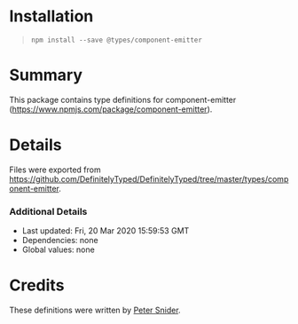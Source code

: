 # Installation
> `npm install --save @types/component-emitter`

# Summary
This package contains type definitions for component-emitter (https://www.npmjs.com/package/component-emitter).

# Details
Files were exported from https://github.com/DefinitelyTyped/DefinitelyTyped/tree/master/types/component-emitter.

### Additional Details
 * Last updated: Fri, 20 Mar 2020 15:59:53 GMT
 * Dependencies: none
 * Global values: none

# Credits
These definitions were written by [Peter Snider](https://github.com/psnider).
